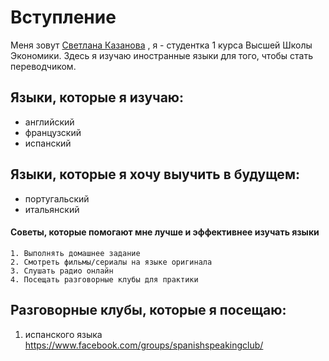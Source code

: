 # Вступление
Меня зовут [Светлана Казанова](https://vk.com/kazanovaaaaaaaa) , я - студентка 1 курса Высшей Школы Экономики. Здесь я изучаю иностранные языки для того, чтобы стать переводчиком. 
## Языки, которые я изучаю:
 + английский
 + французский
 + испанский
## Языки, которые я хочу выучить в будущем:
 + португальский
 + итальянский
#### Советы, которые помогают мне лучше и эффективнее изучать языки
    1. Выполнять домашнее задание
    2. Смотреть фильмы/сериалы на языке оригинала
    3. Слушать радио онлайн
    4. Посещать разговорные клубы для практики
## Разговорные клубы, которые я посещаю:
1. испанского языка <https://www.facebook.com/groups/spanishspeakingclub/>
